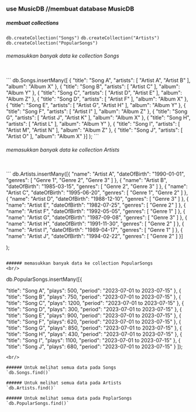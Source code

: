 ### use MusicDB //membuat database MusicDB

##### membuat collections
`db.createCollection("Songs")`
`db.createCollection("Artists")`
`db.createCollection("PopularSongs")`

###### memasukkan banyak data ke collection Songs
<br/>
```
db.Songs.insertMany([
{
  "title": "Song A",
  "artists": [
    "Artist A",
    "Artist B"
  ],
  "album": "Album X"
},
{
  "title": "Song B",
  "artists": [
    "Artist C"
  ],
  "album": "Album Y"
},
{
  "title": "Song C",
  "artists": [
    "Artist D",
    "Artist E"
  ],
  "album": "Album Z"
},
{
  "title": "Song D",
  "artists": [
    "Artist F"
  ],
  "album": "Album X"
},
{
  "title": "Song E",
  "artists": [
    "Artist G",
    "Artist H"
  ],
  "album": "Album Y"
},
{
  "title": "Song F",
  "artists": [
    "Artist I"
  ],
  "album": "Album Z"
},
{
  "title": "Song G",
  "artists": [
    "Artist J",
    "Artist K"
  ],
  "album": "Album X"
},
{
  "title": "Song H",
  "artists": [
    "Artist L"
  ],
  "album": "Album Y"
},
{
  "title": "Song I",
  "artists": [
    "Artist M",
    "Artist N"
  ],
  "album": "Album Z"
},
{
  "title": "Song J",
  "artists": [
    "Artist O"
  ],
  "album": "Album X"
}]
);
```

###### memasukkan banyak data ke collection Artists
<br/>
```
db.Artists.insertMany([{
  "name": "Artist A",
  "dateOfBirth": "1990-01-01",
  "genres": [
    "Genre 1",
    "Genre 2",
    "Genre 3"
  ]
},
{
  "name": "Artist B",
  "dateOfBirth": "1985-03-15",
  "genres": [
    "Genre 2",
    "Genre 3"
  ]
},
{
  "name": "Artist C",
  "dateOfBirth": "1995-06-20",
  "genres": [
    "Genre 1",
    "Genre 2"
  ]
},
{
  "name": "Artist D",
  "dateOfBirth": "1988-12-10",
  "genres": [
    "Genre 3"
  ]
},
{
  "name": "Artist E",
  "dateOfBirth": "1982-07-25",
  "genres": [
    "Genre 2"
  ]
},
{
  "name": "Artist F",
  "dateOfBirth": "1992-05-05",
  "genres": [
    "Genre 1"
  ]
},
{
  "name": "Artist G",
  "dateOfBirth": "1987-09-08",
  "genres": [
    "Genre 3"
  ]
},
{
  "name": "Artist H",
  "dateOfBirth": "1991-11-30",
  "genres": [
    "Genre 2"
  ]
},
{
  "name": "Artist I",
  "dateOfBirth": "1989-04-17",
  "genres": [
    "Genre 1"
  ]
},
{
  "name": "Artist J",
  "dateOfBirth": "1994-02-22",
  "genres": [
    "Genre 2"
  ]
}]
    
);
```

###### memasukkan banyak data ke collection PopularSongs
<br/>
```
db.PopularSongs.insertMany([{

  "title": "Song A",
  "plays": 500,
  "period": "2023-07-01 to 2023-07-15"
},
{
  "title": "Song B",
  "plays": 750,
  "period": "2023-07-01 to 2023-07-15"
},
{
  "title": "Song C",
  "plays": 1200,
  "period": "2023-07-01 to 2023-07-15"
},
{
  "title": "Song D",
  "plays": 300,
  "period": "2023-07-01 to 2023-07-15"
},
{
  "title": "Song E",
  "plays": 900,
  "period": "2023-07-01 to 2023-07-15"
},
{
  "title": "Song F",
  "plays": 620,
  "period": "2023-07-01 to 2023-07-15"
},
{
  "title": "Song G",
  "plays": 850,
  "period": "2023-07-01 to 2023-07-15"
},
{
  "title": "Song H",
  "plays": 430,
  "period": "2023-07-01 to 2023-07-15"
},
{
  "title": "Song I",
  "plays": 1100,
  "period": "2023-07-01 to 2023-07-15"
},
{
  "title": "Song J",
  "plays": 680,
  "period": "2023-07-01 to 2023-07-15"
}
]);
```
<br/>

###### Untuk melihat semua data pada Songs
`db.Songs.find()`

###### Untuk melihat semua data pada Artists
`db.Artists.find()`

###### Untuk melihat semua data pada PoplarSongs
`db.PopularSongs.find()`
